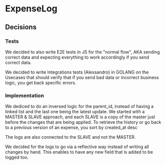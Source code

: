 # ExpenseLog

## Decisions

### Tests

We decided to also write E2E tests in JS for the "normal flow", AKA sending correct data and expecting everything to work accordingly if you send correct data.

We decided to write Integrations tests (Alessandro) in GOLANG on the Usecases that should verify that if you send bad data or incorrect business logic, you get back specific errors.

### Implementation

We dediced to do an inversed logic for the parent_id, instead of having a linked list and the last one being the latest update.
We started with a MASTER & SLAVE approach, and each SLAVE is a copy of the master just before the changes that are being applied.
To retrieve the history or go back to a previous version of an expense, you sort by created_at desc

The logs are also connected to the SLAVE and not the MASTER.

We decided for the logs to go via a reflective way instead of writing all changes by hand. This enables to have any new field that is added to be logged too.